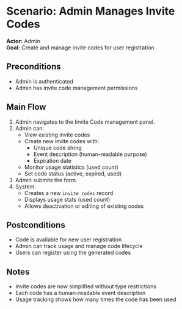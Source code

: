 # Scenario: Admin Manages Invite Codes

**Actor:** Admin  
**Goal:** Create and manage invite codes for user registration

## Preconditions
- Admin is authenticated
- Admin has invite code management permissions

## Main Flow
1. Admin navigates to the Invite Code management panel.
2. Admin can:
   - View existing invite codes
   - Create new invite codes with:
     - Unique code string
     - Event description (human-readable purpose)
     - Expiration date
   - Monitor usage statistics (used count)
   - Set code status (active, expired, used)
3. Admin submits the form.
4. System:
   - Creates a new `invite_codes` record
   - Displays usage stats (used count)
   - Allows deactivation or editing of existing codes

## Postconditions
- Code is available for new user registration
- Admin can track usage and manage code lifecycle
- Users can register using the generated codes

## Notes
- Invite codes are now simplified without type restrictions
- Each code has a human-readable event description
- Usage tracking shows how many times the code has been used


